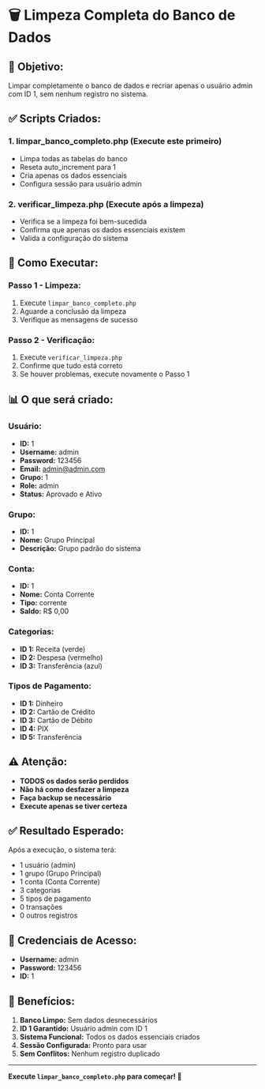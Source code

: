 # 🗑️ Limpeza Completa do Banco de Dados

## 🎯 **Objetivo:**
Limpar completamente o banco de dados e recriar apenas o usuário admin com ID 1, sem nenhum registro no sistema.

## ✅ **Scripts Criados:**

### 1. **limpar_banco_completo.php** (Execute este primeiro)
- Limpa todas as tabelas do banco
- Reseta auto_increment para 1
- Cria apenas os dados essenciais
- Configura sessão para usuário admin

### 2. **verificar_limpeza.php** (Execute após a limpeza)
- Verifica se a limpeza foi bem-sucedida
- Confirma que apenas os dados essenciais existem
- Valida a configuração do sistema

## 🚀 **Como Executar:**

### **Passo 1 - Limpeza:**
1. Execute `limpar_banco_completo.php`
2. Aguarde a conclusão da limpeza
3. Verifique as mensagens de sucesso

### **Passo 2 - Verificação:**
1. Execute `verificar_limpeza.php`
2. Confirme que tudo está correto
3. Se houver problemas, execute novamente o Passo 1

## 📊 **O que será criado:**

### **Usuário:**
- **ID:** 1
- **Username:** admin
- **Password:** 123456
- **Email:** admin@admin.com
- **Grupo:** 1
- **Role:** admin
- **Status:** Aprovado e Ativo

### **Grupo:**
- **ID:** 1
- **Nome:** Grupo Principal
- **Descrição:** Grupo padrão do sistema

### **Conta:**
- **ID:** 1
- **Nome:** Conta Corrente
- **Tipo:** corrente
- **Saldo:** R$ 0,00

### **Categorias:**
- **ID 1:** Receita (verde)
- **ID 2:** Despesa (vermelho)
- **ID 3:** Transferência (azul)

### **Tipos de Pagamento:**
- **ID 1:** Dinheiro
- **ID 2:** Cartão de Crédito
- **ID 3:** Cartão de Débito
- **ID 4:** PIX
- **ID 5:** Transferência

## ⚠️ **Atenção:**
- **TODOS os dados serão perdidos**
- **Não há como desfazer a limpeza**
- **Faça backup se necessário**
- **Execute apenas se tiver certeza**

## ✅ **Resultado Esperado:**
Após a execução, o sistema terá:
- 1 usuário (admin)
- 1 grupo (Grupo Principal)
- 1 conta (Conta Corrente)
- 3 categorias
- 5 tipos de pagamento
- 0 transações
- 0 outros registros

## 🔑 **Credenciais de Acesso:**
- **Username:** admin
- **Password:** 123456
- **ID:** 1

## 🎉 **Benefícios:**
1. **Banco Limpo:** Sem dados desnecessários
2. **ID 1 Garantido:** Usuário admin com ID 1
3. **Sistema Funcional:** Todos os dados essenciais criados
4. **Sessão Configurada:** Pronto para usar
5. **Sem Conflitos:** Nenhum registro duplicado

---
**Execute `limpar_banco_completo.php` para começar! 🚀**
